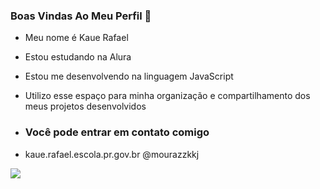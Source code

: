 ### Boas Vindas Ao Meu Perfil 💙
- Meu nome é Kaue Rafael

- Estou estudando na Alura
- Estou me desenvolvendo na linguagem JavaScript
- Utilizo esse espaço para minha organização e compartilhamento dos meus projetos desenvolvidos
- ### Você pode entrar em contato comigo

- kaue.rafael.escola.pr.gov.br
@mourazzkkj




![](https://media.tenor.com/i7llTDaTPtUAAAAM/naruto.gif)
